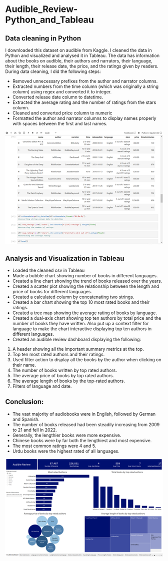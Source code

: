 # Audible_Review-Python_and_Tableau
## Data cleaning in Python
I downloaded this dataset on audible from Kaggle.  I cleaned the data in Python and visualized and analysed it in Tableau. The data has information about the books on audible, their authors and narrators, their language, their length, their release date, the price, and the ratings given by readers.
During data cleaning, I did the following steps:
-	Removed unnecessary prefixes from the author and narrator columns.
-	Extracted numbers from the time column (which was originally a string column) using regex and converted it to integer.
-	Converted release date column to datetime.
-	Extracted the average rating and the number of ratings from the stars column.
-	Cleaned and converted price column to numeric
-	Formatted the author and narrator columns to display names properly with spaces between the first and last names.

  ![](https://github.com/shipv11/Audible_Review-Python_and_Tableau/blob/main/Screenshot%202024-10-05%20230745.png)

## Analysis and Visualization in Tableau

-	Loaded the cleaned csv in Tableau
-	Made a bubble chart showing number of books in different languages.
-	Created a line chart showing the trend of books released over the years.
-	Created a scatter plot showing the relationship between the length and price of books for different languages.
-	Created a calculated column by concatenating two strings.
-	Created a bar chart showing the top 10 most rated books and their ratings.
-	Created a tree map showing the average rating of books by language.
-	Created a dual-axis chart showing top ten authors by total price and the number of books they have written. Also put up a context filter for language to make the chart interactive displaying top ten authors in different languages.
-	Created an audible review dashboard displaying the following:
1.	A header showing all the important summary metrics at the top.
2.	Top ten most rated authors and their ratings. 
3.	Used filter action to display all the books by the author when clicking on their name.
4.	The number of books written by top rated authors.
5.	The average price of books by top rated authors.
6.	The average length of books by the top-rated authors.
7.	Filters of language and date.

## Conclusion:
- The vast majority of audiobooks were in English, followed by German and Spanish.
- The number of books released had been steadily increasing from 2009 to 21 and fell in 2022.
- Generally, the lengthier books were more expensive. 
- Chinese books were by far both the lengthiest and most expensive.
- The most common ratings were 4 and 5.
- Urdu books were the highest rated of all languages.

![](https://github.com/shipv11/Audible_Review-Python_and_Tableau/blob/main/Screenshot%202024-09-24%20135923.png)
